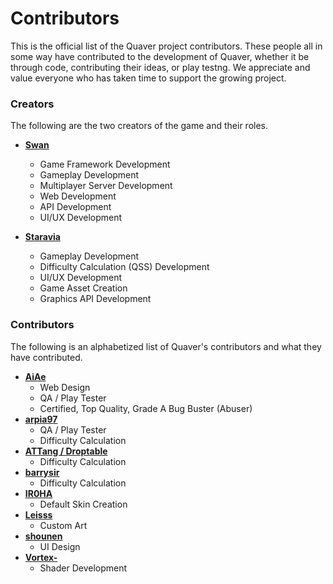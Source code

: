 # Contributors

This is the official list of the Quaver project contributors. These people all in some way have contributed to the development of Quaver, whether it be through code, contributing their ideas, or play testng. We appreciate and value everyone who has taken time to support the growing project.

### Creators ###

The following are the two creators of the game and their roles.

* [**Swan**](https://github.com/Swan)
  - Game Framework Development
  - Gameplay Development
  - Multiplayer Server Development
  - Web Development
  - API Development
  - UI/UX Development
  
* [**Staravia**](https://github.com/Staravia)
  - Gameplay Development
  - Difficulty Calculation (QSS) Development
  - UI/UX Development
  - Game Asset Creation
  - Graphics API Development

### Contributors ###

The following is an alphabetized list of Quaver's contributors and what they have contributed.

* [**AiAe**](https://github.com/AiAe)
  - Web Design
  - QA / Play Tester
  - Certified, Top Quality, Grade A Bug Buster (Abuser)
* **[arpia97](https://github.com/arpia97)**
  - QA / Play Tester
  - Difficulty Calculation
* [**ATTang / Droptable**](https://github.com/droptable0133)
  - Difficulty Calculation
* [**barrysir**](https://github.com/barrysir)
  - Difficulty Calculation
* [**IR0HA**](https://github.com/IR0HAA)
  - Default Skin Creation
* [**Leisss**](https://twitter.com/leisssw)
  - Custom Art
* [**shounen**](https://twitter.com/saucictb)
  - UI Design
* [**Vortex-**](https://github.com/VortexCoyote)
  - Shader Development
